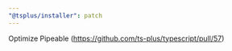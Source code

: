 ```yaml
---
"@tsplus/installer": patch
---
```


Optimize Pipeable (https://github.com/ts-plus/typescript/pull/57)
